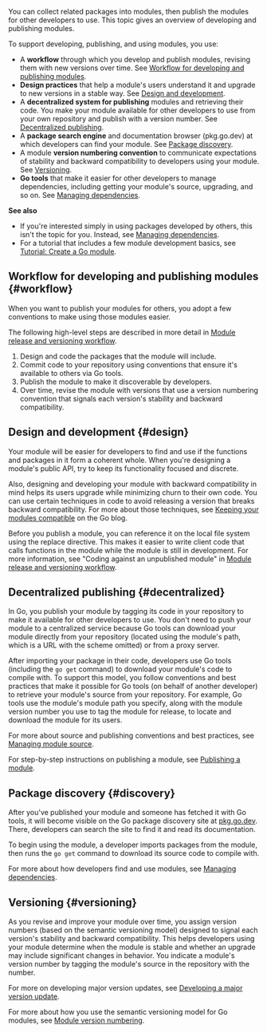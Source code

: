<!--{
  "Title": "Developing and publishing modules"
}-->

You can collect related packages into modules, then publish the modules for
other developers to use. This topic gives an overview of developing and
publishing modules.

To support developing, publishing, and using modules, you use:

*   A **workflow** through which you develop and publish modules, revising them
	with new versions over time. See [Workflow for developing and publishing
	modules](#workflow).
*	**Design practices** that help a module's users understand it and upgrade
	to new versions in a stable way. See [Design and development](#design).
*   A **decentralized system for publishing** modules and retrieving their code.
	You make your module available for other developers to use from your own
	repository and publish with a version number. See [Decentralized
	publishing](#decentralized).
*   A **package search engine** and documentation browser (pkg.go.dev) at which
	developers can find your module. See [Package discovery](#discovery).
*   A module **version numbering convention** to communicate expectations of
	stability and backward compatibility to developers using your module. See
	[Versioning](#versioning).
*   **Go tools** that make it easier for other developers to manage
	dependencies, including getting your module's source, upgrading, and so on.
	See [Managing dependencies](/doc/modules/managing-dependencies).

**See also**

*   If you're interested simply in using packages developed by others, this
	isn't the topic for you. Instead, see [Managing
	dependencies](managing-dependencies).
*   For a tutorial that includes a few module development basics, see
	[Tutorial: Create a Go module](/doc/tutorial/create-module).

## Workflow for developing and publishing modules {#workflow}

When you want to publish your modules for others, you adopt a few conventions to
make using those modules easier.

The following high-level steps are described in more detail in [Module release
and versioning workflow](release-workflow).

1. Design and code the packages that the module will include.
1. Commit code to your repository using conventions that ensure it's available
	to others via Go tools.
1. Publish the module to make it discoverable by developers.
1. Over time, revise the module with versions that use a version numbering
	convention that signals each version's stability and backward compatibility.

## Design and development {#design}

Your module will be easier for developers to find and use if the functions and
packages in it form a coherent whole. When you're designing a module's public
API, try to keep its functionality focused and discrete.

Also, designing and developing your module with backward compatibility in mind
helps its users upgrade while minimizing churn to their own code. You can use
certain techniques in code to avoid releasing a version that breaks backward
compatibility. For more about those techniques, see [Keeping your modules
compatible](https://blog.golang.org/module-compatibility) on the Go blog.

Before you publish a module, you can reference it on the local file system using
the replace directive. This makes it easier to write client code that calls
functions in the module while the module is still in development. For more
information, see "Coding against an unpublished module" in [Module release and
versioning workflow](release-workflow#unpublished).

## Decentralized publishing {#decentralized}

In Go, you publish your module by tagging its code in your repository to make it
available for other developers to use. You don't need to push your module to a
centralized service because Go tools can download your module directly from your
repository (located using the module's path, which is a URL with the scheme
omitted) or from a proxy server.

After importing your package in their code, developers use Go tools (including
the `go get` command) to download your module's code to compile with. To support
this model, you follow conventions and best practices that make it possible for
Go tools (on behalf of another developer) to retrieve your module's source from
your repository. For example, Go tools use the module's module path you specify,
along with the module version number you use to tag the module for release, to
locate and download the module for its users.

For more about source and publishing conventions and best practices, see
[Managing module source](/doc/modules/managing-source).

For step-by-step instructions on publishing a module, see [Publishing a
module](publishing).

## Package discovery {#discovery}

After you've published your module and someone has fetched it with Go tools, it
will become visible on the Go package discovery site at
[pkg.go.dev](https://pkg.go.dev/). There, developers can search the site to find
it and read its documentation.

To begin using the module, a developer imports packages from the module, then
runs the `go get` command to download its source code to compile with.

For more about how developers find and use modules, see [Managing
dependencies](managing-dependencies).

## Versioning {#versioning}

As you revise and improve your module over time, you assign version numbers
(based on the semantic versioning model) designed to signal each version's
stability and backward compatibility. This helps developers using your module
determine when the module is stable and whether an upgrade may include
significant changes in behavior. You indicate a module's version number by
tagging the module's source in the repository with the number.

For more on developing major version updates, see [Developing a major version
update](major-version).

For more about how you use the semantic versioning model for Go modules, see
[Module version numbering](/doc/modules/version-numbers).

